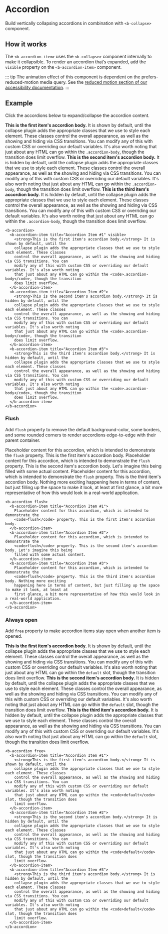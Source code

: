 # Accordion

Build vertically collapsing accordions in combination with `<b-collapse>` component.

## How it works

The `<b-accordion-item>` uses the `<b-collapse>` component internally to make it collapsible. To render an accordion that’s expanded, add the `visible` property on the `<b-accordion-item>` component.

::: tip
The animation effect of this component is dependent on the prefers-reduced-motion media query. See the [reduced motion section of our accessibility documentation](https://getbootstrap.com/docs/5.0/getting-started/accessibility/#reduced-motion).
:::

## Example

Click the accordions below to expand/collapse the accordion content.

<b-card>
    <b-accordion>
        <b-accordion-item title="Accordion Item #1" visible>
            <strong>This is the first item's accordion body.</strong> It is shown by default, until the collapse plugin adds the appropriate classes that we use to style each element. These classes control the overall appearance, as well as the showing and hiding via CSS transitions. You can modify any of this with custom CSS or overriding our default variables. It's also worth noting that just about any HTML can go within the <code>.accordion-body</code>, though the transition does limit overflow.
        </b-accordion-item>
        <b-accordion-item title="Accordion Item #2">
            <strong>This is the second item's accordion body.</strong> It is hidden by default, until the collapse plugin adds the appropriate classes that we use to style each element. These classes control the overall appearance, as well as the showing and hiding via CSS transitions. You can modify any of this with custom CSS or overriding our default variables. It's also worth noting that just about any HTML can go within the <code>.accordion-body</code>, though the transition does limit overflow.
        </b-accordion-item>
        <b-accordion-item title="Accordion Item #3">
            <strong>This is the third item's accordion body.</strong> It is hidden by default, until the collapse plugin adds the appropriate classes that we use to style each element. These classes control the overall appearance, as well as the showing and hiding via CSS transitions. You can modify any of this with custom CSS or overriding our default variables. It's also worth noting that just about any HTML can go within the <code>.accordion-body</code>, though the transition does limit overflow.
        </b-accordion-item>
    </b-accordion>
</b-card>

```vue-html
<b-accordion>
  <b-accordion-item title="Accordion Item #1" visible>
    <strong>This is the first item's accordion body.</strong> It is shown by default, until the
    collapse plugin adds the appropriate classes that we use to style each element. These classes
    control the overall appearance, as well as the showing and hiding via CSS transitions. You can
    modify any of this with custom CSS or overriding our default variables. It's also worth noting
    that just about any HTML can go within the <code>.accordion-body</code>, though the transition
    does limit overflow.
  </b-accordion-item>
  <b-accordion-item title="Accordion Item #2">
    <strong>This is the second item's accordion body.</strong> It is hidden by default, until the
    collapse plugin adds the appropriate classes that we use to style each element. These classes
    control the overall appearance, as well as the showing and hiding via CSS transitions. You can
    modify any of this with custom CSS or overriding our default variables. It's also worth noting
    that just about any HTML can go within the <code>.accordion-body</code>, though the transition
    does limit overflow.
  </b-accordion-item>
  <b-accordion-item title="Accordion Item #3">
    <strong>This is the third item's accordion body.</strong> It is hidden by default, until the
    collapse plugin adds the appropriate classes that we use to style each element. These classes
    control the overall appearance, as well as the showing and hiding via CSS transitions. You can
    modify any of this with custom CSS or overriding our default variables. It's also worth noting
    that just about any HTML can go within the <code>.accordion-body</code>, though the transition
    does limit overflow.
  </b-accordion-item>
</b-accordion>
```

### Flush

Add `flush` property to remove the default background-color, some borders, and some rounded corners to render accordions edge-to-edge with their parent container.

<b-card>
    <b-accordion flush>
        <b-accordion-item title="Accordion Item #1">
            Placeholder content for this accordion, which is intended to demonstrate the <code>flush</code> property. This is the first item's accordion body.
        </b-accordion-item>
        <b-accordion-item title="Accordion Item #2">
            Placeholder content for this accordion, which is intended to demonstrate the <code>flush</code> property. This is the second item's accordion body. Let's imagine this being filled with some actual content.
        </b-accordion-item>
        <b-accordion-item title="Accordion Item #3">
            Placeholder content for this accordion, which is intended to demonstrate the <code>flush</code> property. This is the third item's accordion body. Nothing more exciting happening here in terms of content, but just filling up the space to make it look, at least at first glance, a bit more representative of how this would look in a real-world application.
        </b-accordion-item>
    </b-accordion>
</b-card>

```vue-html
<b-accordion flush>
  <b-accordion-item title="Accordion Item #1">
    Placeholder content for this accordion, which is intended to demonstrate the
    <code>flush</code> property. This is the first item's accordion body.
  </b-accordion-item>
  <b-accordion-item title="Accordion Item #2">
    Placeholder content for this accordion, which is intended to demonstrate the
    <code>flush</code> property. This is the second item's accordion body. Let's imagine this being
    filled with some actual content.
  </b-accordion-item>
  <b-accordion-item title="Accordion Item #3">
    Placeholder content for this accordion, which is intended to demonstrate the
    <code>flush</code> property. This is the third item's accordion body. Nothing more exciting
    happening here in terms of content, but just filling up the space to make it look, at least at
    first glance, a bit more representative of how this would look in a real-world application.
  </b-accordion-item>
</b-accordion>
```

### Always open

Add `free` property to make accordion items stay open when another item is opened.

<b-card>
    <b-accordion free>
        <b-accordion-item title="Accordion Item #1">
            <strong>This is the first item's accordion body.</strong> It is shown by default, until the collapse plugin adds the appropriate classes that we use to style each element. These classes control the overall appearance, as well as the showing and hiding via CSS transitions. You can modify any of this with custom CSS or overriding our default variables. It's also worth noting that just about any HTML can go within the <code>default</code> slot, though the transition does limit overflow.
        </b-accordion-item>
        <b-accordion-item title="Accordion Item #2">
            <strong>This is the second item's accordion body.</strong> It is hidden by default, until the collapse plugin adds the appropriate classes that we use to style each element. These classes control the overall appearance, as well as the showing and hiding via CSS transitions. You can modify any of this with custom CSS or overriding our default variables. It's also worth noting that just about any HTML can go within the <code>default</code> slot, though the transition does limit overflow.
        </b-accordion-item>
        <b-accordion-item title="Accordion Item #3">
            <strong>This is the third item's accordion body.</strong> It is hidden by default, until the collapse plugin adds the appropriate classes that we use to style each element. These classes control the overall appearance, as well as the showing and hiding via CSS transitions. You can modify any of this with custom CSS or overriding our default variables. It's also worth noting that just about any HTML can go within the <code>default</code> slot, though the transition does limit overflow.
        </b-accordion-item>
    </b-accordion>
</b-card>

```vue-html
<b-accordion free>
  <b-accordion-item title="Accordion Item #1">
    <strong>This is the first item's accordion body.</strong> It is shown by default, until the
    collapse plugin adds the appropriate classes that we use to style each element. These classes
    control the overall appearance, as well as the showing and hiding via CSS transitions. You can
    modify any of this with custom CSS or overriding our default variables. It's also worth noting
    that just about any HTML can go within the <code>default</code> slot, though the transition does
    limit overflow.
  </b-accordion-item>
  <b-accordion-item title="Accordion Item #2">
    <strong>This is the second item's accordion body.</strong> It is hidden by default, until the
    collapse plugin adds the appropriate classes that we use to style each element. These classes
    control the overall appearance, as well as the showing and hiding via CSS transitions. You can
    modify any of this with custom CSS or overriding our default variables. It's also worth noting
    that just about any HTML can go within the <code>default</code> slot, though the transition does
    limit overflow.
  </b-accordion-item>
  <b-accordion-item title="Accordion Item #3">
    <strong>This is the third item's accordion body.</strong> It is hidden by default, until the
    collapse plugin adds the appropriate classes that we use to style each element. These classes
    control the overall appearance, as well as the showing and hiding via CSS transitions. You can
    modify any of this with custom CSS or overriding our default variables. It's also worth noting
    that just about any HTML can go within the <code>default</code> slot, though the transition does
    limit overflow.
  </b-accordion-item>
</b-accordion>
```

<ComponentReference :data="data"></ComponentReference>

<script setup lang="ts">
import {data} from '../../data/components/accordion.data'
import {BAccordion, BAccordionItem, BCard} from 'bootstrap-vue-next'
import ComponentReference from '../../components/ComponentReference.vue'

</script>

